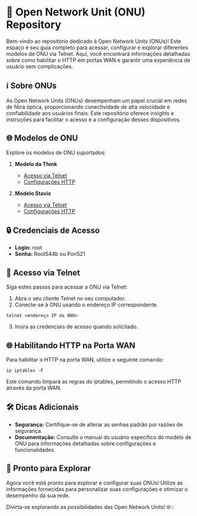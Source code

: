 # 🚀 Open Network Unit (ONU) Repository

Bem-vindo ao repositório dedicado à Open Network Units (ONUs)! Este espaço é seu guia completo para acessar, configurar e explorar diferentes modelos de ONU via Telnet. Aqui, você encontrará informações detalhadas sobre como habilitar o HTTP em portas WAN e garantir uma experiência de usuário sem complicações.

## ℹ️ Sobre ONUs

As Open Network Units (ONUs) desempenham um papel crucial em redes de fibra óptica, proporcionando conectividade de alta velocidade e confiabilidade aos usuários finais. Este repositório oferece insights e instruções para facilitar o acesso e a configuração desses dispositivos.

## 🌐 Modelos de ONU

Explore os modelos de ONU suportados:

1. **Modelo da Think**
    - [Acesso via Telnet](./onu-modelos/xyz-1000/telnet/README.md)
    - [Configurações HTTP](./onu-modelos/xyz-1000/http/README.md)

2. **Modelo Stavix**
    - [Acesso via Telnet](./onu-modelos/abc-2000/telnet/README.md)
    - [Configurações HTTP](./onu-modelos/abc-2000/http/README.md)

## 🔒 Credenciais de Acesso

- **Login:** root
- **Senha:** Root544b ou Pon521

## 🚪 Acesso via Telnet

Siga estes passos para acessar a ONU via Telnet:

1. Abra o seu cliente Telnet no seu computador.
2. Conecte-se à ONU usando o endereço IP correspondente.

```plaintext
telnet <endereço IP da ONU>
```

3. Insira as credenciais de acesso quando solicitado.

## 🌐 Habilitando HTTP na Porta WAN

Para habilitar o HTTP na porta WAN, utilize o seguinte comando:

```plaintext
ip iptables -F
```

Este comando limpará as regras do iptables, permitindo o acesso HTTP através da porta WAN.

## 🛠️ Dicas Adicionais

- **Segurança:** Certifique-se de alterar as senhas padrão por razões de segurança.
- **Documentação:** Consulte o manual do usuário específico do modelo de ONU para informações detalhadas sobre configurações e funcionalidades.

## 🚀 Pronto para Explorar

Agora você está pronto para explorar e configurar suas ONUs! Utilize as informações fornecidas para personalizar suas configurações e otimizar o desempenho da sua rede.

Divirta-se explorando as possibilidades das Open Network Units! 🌐💡

